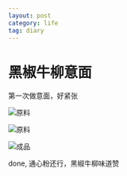 ```yaml
---
layout: post
category: life
tag: diary
---
```


黑椒牛柳意面
===

第一次做意面，好紧张

![原料](http://distilleryimage2.instagram.com/b593ca84cda211e1a5a31231381b3f77_7.jpg)

![原料](http://distilleryimage5.instagram.com/b54ac910cda211e18393123138100c1d_7.jpg)

![成品](http://distilleryimage4.instagram.com/4b65e496cda511e19c2922000a1e87be_7.jpg)

done, 通心粉还行，黑椒牛柳味道赞
